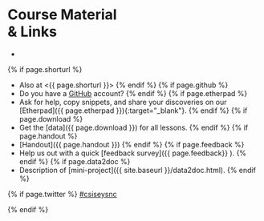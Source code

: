 # Course Material <br>& Links

-  

{% if page.shorturl %}
- Also at <{{ page.shorturl }}>
{% endif %}
{% if page.github %}
- Do you have a [GitHub](https://www.github.com) account?
{% endif %}
{% if page.etherpad %}
- Ask for help, copy snippets, and share your discoveries on our [Etherpad]({{ page.etherpad }}){:target="_blank"}.
{% endif %}
{% if page.download %}
- Get the [data]({{ page.download }}) for all lessons.
{% endif %}
{% if page.handout %}
- [Handout]({{ page.handout }})
{% endif %}
{% if page.feedback %}
- Help us out with a quick [feedback survey]({{ page.feedback}} ).
{% endif %}
{% if page.data2doc %}
- Description of [mini-project]({{ site.baseurl }}/data2doc.html).
{% endif %}

{% if page.twitter %}
<a class="twitter-timeline" data-dnt="true" href="https://twitter.com/hashtag/csisesync" data-widget-id="755481646099492864" width="96%" data-chrome="noscrollbar">#csiseysnc</a>

<script>!function(d,s,id){var js,fjs=d.getElementsByTagName(s)[0],p=/^http:/.test(d.location)?'http':'https';if(!d.getElementById(id)){js=d.createElement(s);js.id=id;js.src=p+"://platform.twitter.com/widgets.js";fjs.parentNode.insertBefore(js,fjs);}}(document,"script","twitter-wjs");</script>
{% endif %}
